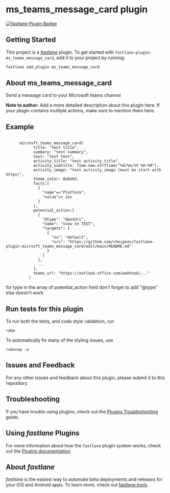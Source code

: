 # ms_teams_message_card plugin

[![fastlane Plugin Badge](https://rawcdn.githack.com/fastlane/fastlane/master/fastlane/assets/plugin-badge.svg)](https://rubygems.org/gems/fastlane-plugin-microsft_teams_message_card)

## Getting Started

This project is a [_fastlane_](https://github.com/fastlane/fastlane) plugin. To get started with `fastlane-plugin-ms_teams_message_card`, add it to your project by running:

```bash
fastlane add_plugin ms_teams_message_card
```

## About ms_teams_message_card

Send a message card to your Microsoft teams channel

**Note to author:** Add a more detailed description about this plugin here. If your plugin contains multiple actions, make sure to mention them here.

## Example

```
 
      microsft_teams_message_card(
            title: "test title",
            summary: "test summary",
            text: "test text",
            activity_title: "test activity_title",
            activity_subtitle: Time.now.strftime("%d/%m/%Y %H:%M"),
            activity_image: "test activity_image (must be start with https)",
            theme_color: 8e8e93,
            facts:[
              {
                "name"=>"Platform",
                "value"=> ios
              }
            ],
            potential_action:[
              {
                "@type": "OpenUri",
                "name": "View in TEST",
                "targets": [
                  { 
                    "os": "default", 
                    "uri": "https://github.com/cheignon/fastlane-plugin-microsft_teams_message_card/edit/main/README.md"
                  }
                ]
              },
              ...
            ],
            teams_url: "https://outlook.office.com/webhook/..."
          )
 ```  
 
 for type in the array of potential_action field don't forget to add "@type" else doesn't work
## Run tests for this plugin

To run both the tests, and code style validation, run

```
rake
```

To automatically fix many of the styling issues, use
```
rubocop -a
```

## Issues and Feedback

For any other issues and feedback about this plugin, please submit it to this repository.

## Troubleshooting

If you have trouble using plugins, check out the [Plugins Troubleshooting](https://docs.fastlane.tools/plugins/plugins-troubleshooting/) guide.

## Using _fastlane_ Plugins

For more information about how the `fastlane` plugin system works, check out the [Plugins documentation](https://docs.fastlane.tools/plugins/create-plugin/).

## About _fastlane_

_fastlane_ is the easiest way to automate beta deployments and releases for your iOS and Android apps. To learn more, check out [fastlane.tools](https://fastlane.tools).
